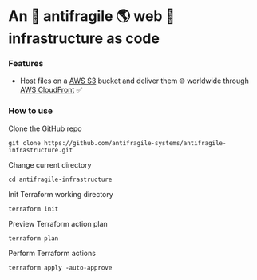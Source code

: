 # An :hatching_chick: antifragile :earth_americas: web :office: infrastructure as code

> 

### Features
* Host files on a [AWS S3](https://aws.amazon.com/s3) bucket and deliver them :globe_with_meridians: worldwide through [AWS CloudFront](https://aws.amazon.com/cloudfront) :white_check_mark:

### How to use
Clone the GitHub repo
```
git clone https://github.com/antifragile-systems/antifragile-infrastructure.git
```

Change current directory
```
cd antifragile-infrastructure
```

Init Terraform working directory
```
terraform init
```

Preview Terraform action plan
```
terraform plan
```

Perform Terraform actions
```
terraform apply -auto-approve
```
